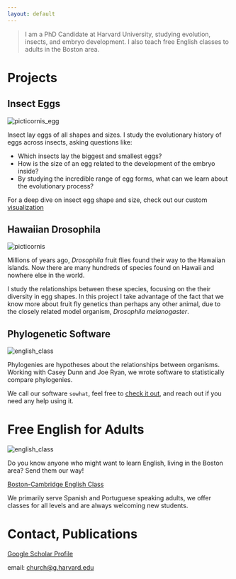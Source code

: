 ```yaml
---
layout: default
---
```


> I am a PhD Candidate at Harvard University, 
> studying evolution, insects, and embryo development. 
> I also teach free English classes to adults in the Boston area. 

# Projects

## Insect Eggs

![picticornis_egg](/assets/img/picticornis_egg.png)

Insect lay eggs of all shapes and sizes. I study the evolutionary history of eggs across insects, asking questions like:
*   Which insects lay the biggest and smallest eggs?
*   How is the size of an egg related to the development of the embryo inside?
*   By studying the incredible range of egg forms, what can we learn about the evolutionary process?

For a deep dive on insect egg shape and size, check out our custom [visualization](/dataviz/index.html)

## Hawaiian Drosophila

![picticornis](/assets/img/picticornis.png)

Millions of years ago, _Drosophila_ fruit flies found their way to the Hawaiian islands. Now there are many hundreds of species found on Hawaii and nowhere else in the world.

I study the relationships between these species, focusing on the their diversity in egg shapes. In this project I take advantage of the fact that we know more about fruit fly genetics than perhaps any other animal, due to the closely related model organism, _Drosophila melanogaster_.

## Phylogenetic Software

![english_class](/assets/img/sowhat.png)


Phylogenies are hypotheses about the relationships between organisms. Working with Casey Dunn and Joe Ryan, we wrote software to statistically compare phylogenies.

We call our software `sowhat`, feel free to [check it out](https://github.com/josephryan/sowhat), and reach out if you need any help using it.

# Free English for Adults

![english_class](/assets/img/english_class.png)

Do you know anyone who might want to learn English, living in the Boston area? Send them our way!

[Boston-Cambridge English Class](https://www.facebook.com/groups/bostoncambridgeenglishclass)

We primarily serve Spanish and Portuguese speaking adults, we offer classes for all levels and are always welcoming new students. 


# Contact, Publications

[Google Scholar Profile](https://scholar.google.com/citations?user=4fMce0EAAAAJ&hl=en)

email: church@g.harvard.edu



